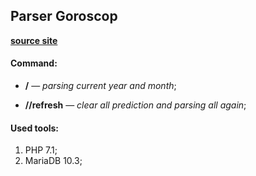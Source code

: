 
## Parser Goroscop
[**source site**](http://moygoroskop.com/)
#### Command:
* **/** — *parsing current year and month*;

* **//refresh** — *clear all prediction and parsing all again*;
#### Used tools:
1. PHP 7.1;
1. MariaDB 10.3;
